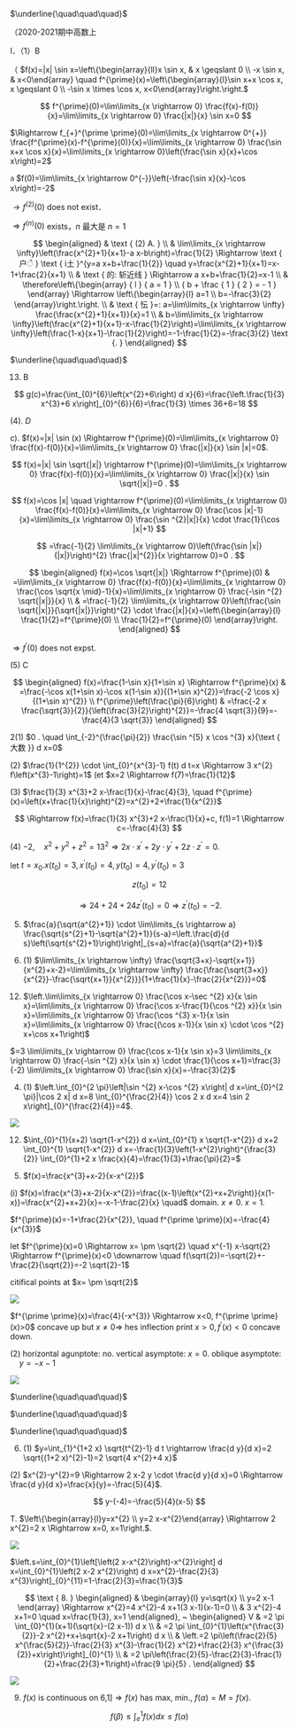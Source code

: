 $\underline{\quad\quad\quad}$

（2020-2021期中高数上

I．（1）B

（ $f(x)=|x| \sin x=\left\{\begin{array}{ll}x \sin x, & x \geqslant 0 \\ -x \sin x, & x<0\end{array} \quad f^{\prime}(x)=\left\{\begin{array}{l}\sin x+x \cos x, x \geqslant 0 \\ -\sin x \times \cos x, x<0\end{array}\right.\right.$

$$
f^{\prime}(0)=\lim\limits_{x \rightarrow 0} \frac{f(x)-f(0)}{x}=\lim\limits_{x \rightarrow 0} \frac{|x|}{x} \sin x=0
$$

$\Rightarrow f_{+}^{\prime \prime}(0)=\lim\limits_{x \rightarrow 0^{+}} \frac{f^{\prime}(x)-f^{\prime}(0)}{x}=\lim\limits_{x \rightarrow 0} \frac{\sin x+x \cos x}{x}=\lim\limits_{x \rightarrow 0}\left(\frac{\sin x}{x}+\cos x\right)=2$

ล $f(0)=\lim\limits_{x \rightarrow 0^{-}}\left(-\frac{\sin x}{x}-\cos x\right)=-2$

$\rightarrow f^{(2)}(0)$ does not exist．

$\Rightarrow f^{(n)}(0)$ exists，$n$ 最大是 $n=1$

$$
\begin{aligned}
& \text { (2) A. } \\
& \lim\limits_{x \rightarrow \infty}\left(\frac{x^{2}+1}{x+1}-a x-b\right)=\frac{1}{2} \Rightarrow \text { 户े } \text { i土 }^{y=a x+b+\frac{1}{2}} \quad y=\frac{x^{2}+1}{x+1}=x-1+\frac{2}{x+1} \\
& \text { 的: 斩近线 } \Rightarrow a x+b+\frac{1}{2}=x-1 \\
& \therefore\left\{\begin{array} { l }
{ a = 1 } \\
{ b + \frac { 1 } { 2 } = - 1 }
\end{array} \Rightarrow \left\{\begin{array}{l}
a=1 \\
b=-\frac{3}{2}
\end{array}\right.\right. \\
& \text { 忶 }=: a=\lim\limits_{x \rightarrow \infty} \frac{\frac{x^{2}+1}{x+1}}{x}=1 \\
& b=\lim\limits_{x \rightarrow \infty}\left(\frac{x^{2}+1}{x+1}-x-\frac{1}{2}\right)=\lim\limits_{x \rightarrow \infty}\left(\frac{1-x}{x+1}-\frac{1}{2}\right)=-1-\frac{1}{2}=-\frac{3}{2} \text {. }
\end{aligned}
$$

$\underline{\quad\quad\quad}$

13) B

$$
g(c)=\frac{\int_{0}^{6}\left(x^{2}+6\right) d x}{6}=\frac{\left.\frac{1}{3} x^{3}+6 x\right]_{0}^{6}}{6}=\frac{1}{3} \times 36+6=18
$$

(4). $D$

c). $f(x)=|x| \sin (x) \Rightarrow f^{\prime}(0)=\lim\limits_{x \rightarrow 0} \frac{f(x)-f(0)}{x}=\lim\limits_{x \rightarrow 0} \frac{|x|}{x} \sin |x|=0$.

$$
f(x)=|x| \sin \sqrt{|x|} \rightarrow f^{\prime}(0)=\lim\limits_{x \rightarrow 0} \frac{f(x)-f(0)}{x}=\lim\limits_{x \rightarrow 0} \frac{|x|}{x} \sin \sqrt{|x|}=0 .
$$

$$
f(x)=\cos |x| \quad \rightarrow f^{\prime}(0)=\lim\limits_{x \rightarrow 0} \frac{f(x)-f(0)}{x}=\lim\limits_{x \rightarrow 0} \frac{\cos |x|-1}{x}=\lim\limits_{x \rightarrow 0} \frac{\sin ^{2}|x|}{x} \cdot \frac{1}{\cos |x|+1}
$$

$$
=\frac{-1}{2} \lim\limits_{x \rightarrow 0}\left(\frac{\sin |x|}{|x|}\right)^{2} \frac{|x|^{2}}{x \rightarrow 0}=0 .
$$

$$
\begin{aligned}
f(x)=\cos \sqrt{|x|} \Rightarrow f^{\prime}(0) & =\lim\limits_{x \rightarrow 0} \frac{f(x)-f(0)}{x}=\lim\limits_{x \rightarrow 0} \frac{\cos \sqrt{x \mid}-1}{x}=\lim\limits_{x \rightarrow 0} \frac{-\sin ^{2} \sqrt{|x|}}{x} \\
& =\frac{-1}{2} \lim\limits_{x \rightarrow 0}\left(\frac{\sin \sqrt{|x|}}{\sqrt{|x|}}\right)^{2} \cdot \frac{|x|}{x}=\left\{\begin{array}{l}
\frac{1}{2}=f^{\prime}(0) \\
\frac{1}{2}=f^{\prime}(0)
\end{array}\right.
\end{aligned}
$$

$\Rightarrow f^{\prime}(0)$ does not expst.

(5) C

$$
\begin{aligned}
f(x)=\frac{1-\sin x}{1+\sin x} \Rightarrow f^{\prime}(x) & =\frac{-\cos x(1+\sin x)-\cos x(1-\sin x)}{(1+\sin x)^{2}}=\frac{-2 \cos x}{(1+\sin x)^{2}} \\
f^{\prime}\left(\frac{\pi}{6}\right) & =\frac{-2 x \frac{\sqrt{3}}{2}}{\left(\frac{3}{2}\right)^{2}}=-\frac{4 \sqrt{3}}{9}=-\frac{4}{3 \sqrt{3}}
\end{aligned}
$$

2(1) $0 . \quad \int_{-2}^{\frac{\pi}{2}} \frac{\sin ^{5} x \cos ^{3} x}{\text { 大数 }} d x=0$

(2) $\frac{1}{1^{2}} \cdot \int_{0}^{x^{3}-1} f(t) d t=x \Rightarrow 3 x^{2} f\left(x^{3}-1\right)=1$ (et $x=2 \Rightarrow f(7)=\frac{1}{12}$

(3) $\frac{1}{3} x^{3}+2 x-\frac{1}{x}-\frac{4}{3}, \quad f^{\prime}(x)=\left(x+\frac{1}{x}\right)^{2}=x^{2}+2+\frac{1}{x^{2}}$

$$
\Rightarrow f(x)=\frac{1}{3} x^{3}+2 x-\frac{1}{x}+c, f(1)=1 \Rightarrow c=-\frac{4}{3}
$$

(4) $-2, \quad x^{2}+y^{2}+z^{2}=13^{2} \Rightarrow 2 x \cdot x^{\prime}+2 y \cdot y^{\prime}+2 z \cdot z^{\prime}=0$.

let $t=x_{0} . x\left(t_{0}\right)=3, x^{\prime}\left(t_{0}\right)=4, y\left(t_{0}\right)=4, y^{\prime}\left(t_{0}\right)=3$

$$
z\left(t_{0}\right)=12
$$

$$
\Rightarrow 24+24+24 z^{\prime}\left(t_{0}\right)=0 \Rightarrow z^{\prime}\left(t_{0}\right)=-2 .
$$

5. $\frac{a}{\sqrt{a^{2}+1}} \cdot \lim\limits_{s \rightarrow a} \frac{\sqrt{s^{2}+1}-\sqrt{a^{2}+1}}{s-a}=\left.\frac{d}{d s}\left(\sqrt{s^{2}+1}\right)\right|_{s=a}=\frac{a}{\sqrt{a^{2}+1}}$

3. (1) $\lim\limits_{x \rightarrow \infty} \frac{\sqrt{3+x}-\sqrt{x+1}}{x^{2}+x-2}=\lim\limits_{x \rightarrow \infty} \frac{\frac{\sqrt{3+x}}{x^{2}}-\frac{\sqrt{x+1}}{x^{2}}}{1+\frac{1}{x}-\frac{2}{x^{2}}}=0$

12) $\left.\lim\limits_{x \rightarrow 0} \frac{\cos x-\sec ^{2} x}{x \sin x}=\lim\limits_{x \rightarrow 0} \frac{\cos x-\frac{1}{\cos ^{2} x}}{x \sin x}=\lim\limits_{x \rightarrow 0} \frac{\cos ^{3} x-1}{x \sin x}=\lim\limits_{x \rightarrow 0} \frac{(\cos x-1)}{x \sin x} \cdot \cos ^{2} x+\cos x+1\right)$

$=3 \lim\limits_{x \rightarrow 0} \frac{\cos x-1}{x \sin x}=3 \lim\limits_{x \rightarrow 0} \frac{-\sin ^{2} x}{x \sin x} \cdot \frac{1}{\cos x+1}=\frac{3}{-2} \lim\limits_{x \rightarrow 0} \frac{\sin x}{x}=-\frac{3}{2}$

4. (1) $\left.\int_{0}^{2 \pi}\left|\sin ^{2} x-\cos ^{2} x\right| d x=\int_{0}^{2 \pi}|\cos 2 x| d x=8 \int_{0}^{\frac{2}{4}} \cos 2 x d x=4 \sin 2 x\right]_{0}^{\frac{2}{4}}=4$.

![](https://cdn.mathpix.com/cropped/2025_04_21_0457eb8051300bf4b199g-3.jpg?height=164&width=678&top_left_y=1997&top_left_x=569)

12) $\int_{0}^{1}(x+2) \sqrt{1-x^{2}} d x=\int_{0}^{1} x \sqrt{1-x^{2}} d x+2 \int_{0}^{1} \sqrt{1-x^{2}} d x=-\frac{1}{3}\left(1-x^{2}\right)^{\frac{3}{2}} \int_{0}^{1}+2 x \frac{x}{4}=\frac{1}{3}+\frac{\pi}{2}=$

5. $f(x)=\frac{x^{3}+x-2}{x-x^{2}}$

(i) $f(x)=\frac{x^{3}+x-2}{x-x^{2}}=\frac{(x-1)\left(x^{2}+x+2\right)}{x(1-x)}=\frac{x^{2}+x+2}{x}=-x-1-\frac{2}{x} \quad$ domain. $x \neq 0$. $x=1$.

$f^{\prime}(x)=-1+\frac{2}{x^{2}}, \quad f^{\prime \prime}(x)=-\frac{4}{x^{3}}$

let $f^{\prime}(x)=0 \Rightarrow x= \pm \sqrt{2} \quad x^{-1} x-\sqrt{2} \Rightarrow f^{\prime}(x)<0 \downarrow \quad f(\sqrt{2})=-\sqrt{2}+-\frac{2}{\sqrt{2}}=-2 \sqrt{2}-1$

citifical points at $x= \pm \sqrt{2}$

![](https://cdn.mathpix.com/cropped/2025_04_21_0457eb8051300bf4b199g-4.jpg?height=275&width=912&top_left_y=1079&top_left_x=772)

$f^{\prime \prime}(x)=\frac{4}{-x^{3}} \Rightarrow x<0, f^{\prime \prime}(x)>0$ concave up but $x \neq 0 \Rightarrow$ hes inflection print $x>0, f^{\prime}(x)<0$ concave down.

(2) horizontal agunptote: no. vertical asymptote: $x=0$. oblique asymptote: $\quad y=-x-1$

![](https://cdn.mathpix.com/cropped/2025_04_21_0457eb8051300bf4b199g-4.jpg?height=603&width=660&top_left_y=1589&top_left_x=915)

$\underline{\quad\quad\quad}$

$\underline{\quad\quad\quad}$

$\underline{\quad\quad\quad}$

6. (1) $y=\int_{1}^{1+2 x} \sqrt{t^{2}-1} d t \rightarrow \frac{d y}{d x}=2 \sqrt{(1+2 x)^{2}-1}=2 \sqrt{4 x^{2}+4 x}$

(2) $x^{2}-y^{2}=9 \Rightarrow 2 x-2 y \cdot \frac{d y}{d x}=0 \Rightarrow \frac{d y}{d x}=\frac{x}{y}=-\frac{5}{4}$.

$$
y-(-4)=-\frac{5}{4}(x-5)
$$

T. $\left\{\begin{array}{l}y=x^{2} \\ y=2 x-x^{2}\end{array} \Rightarrow 2 x^{2}=2 x \Rightarrow x=0, x=1\right.$.

![](https://cdn.mathpix.com/cropped/2025_04_21_0457eb8051300bf4b199g-5.jpg?height=212&width=452&top_left_y=842&top_left_x=1282)

$\left.s=\int_{0}^{1}\left[\left(2 x-x^{2}\right)-x^{2}\right] d x=\int_{0}^{1}\left(2 x-2 x^{2}\right) d x=x^{2}-\frac{2}{3} x^{3}\right]_{0}^{11}=1-\frac{2}{3}=\frac{1}{3}$

$$
\text { 8. } \begin{aligned}
& \begin{array}{l}
y=\sqrt{x} \\
y=2 x-1
\end{array} \Rightarrow x^{2}=4 x^{2}-4 x+1(3 x-1)(x-1)=0 \\
& 3 x^{2}-4 x+1=0 \quad x=\frac{1}{3}, x=1
\end{aligned}, ~ \begin{aligned}
V & =2 \pi \int_{0}^{1}(x+1)(\sqrt{x}-(2 x-1)) d x \\
& =2 \pi \int_{0}^{1}\left(x^{\frac{3}{2}}-2 x^{2}+x+\sqrt{x}-2 x+1\right) d x \\
& \left.=2 \pi\left(\frac{2}{5} x^{\frac{5}{2}}-\frac{2}{3} x^{3}-\frac{1}{2} x^{2}+\frac{2}{3} x^{\frac{3}{2}}+x\right)\right]_{0}^{1} \\
& =2 \pi\left(\frac{2}{5}-\frac{2}{3}-\frac{1}{2}+\frac{2}{3}+1\right)=\frac{9 \pi}{5} .
\end{aligned}
$$

![](https://cdn.mathpix.com/cropped/2025_04_21_0457eb8051300bf4b199g-5.jpg?height=313&width=355&top_left_y=1237&top_left_x=1282)

9. $f(x)$ is continuous on 6,1$] \Rightarrow f(x)$ has max, min., $f(\alpha)=M=f(x)$.

$$
f(\beta) \leqslant \int_{e}^{1} f(x) d x \leqslant f(\alpha)
$$

